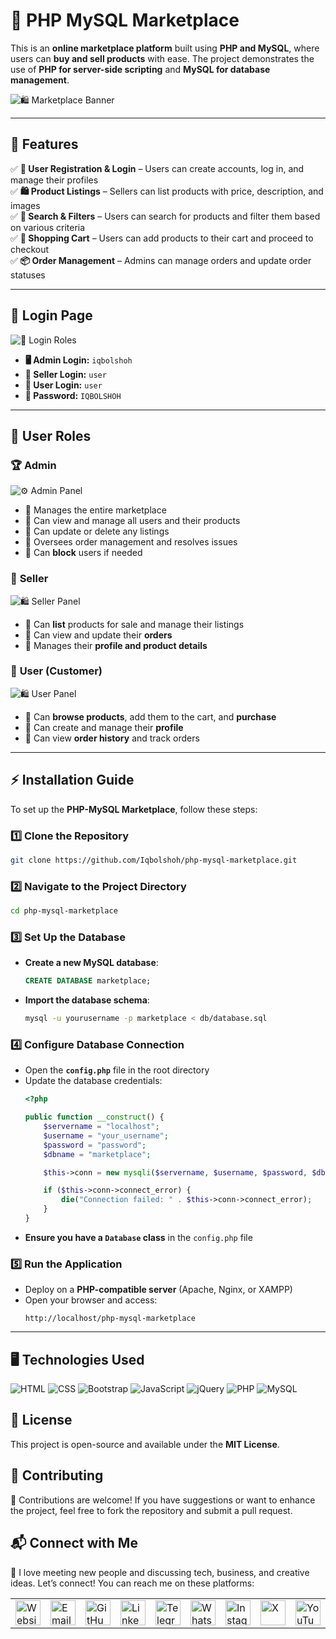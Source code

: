 # 🛒 PHP MySQL Marketplace  

This is an **online marketplace platform** built using **PHP and MySQL**, where users can **buy and sell products** with ease. The project demonstrates the use of **PHP for server-side scripting** and **MySQL for database management**.  

![🛍 Marketplace Banner](./src/images/banner.png?raw=true)  

---

## 🎯 **Features**  

✅ **🔐 User Registration & Login** – Users can create accounts, log in, and manage their profiles  
✅ **🛍 Product Listings** – Sellers can list products with price, description, and images  
✅ **🔎 Search & Filters** – Users can search for products and filter them based on various criteria  
✅ **🛒 Shopping Cart** – Users can add products to their cart and proceed to checkout  
✅ **📦 Order Management** – Admins can manage orders and update order statuses  

---

## 🔑 **Login Page**  

![🔑 Login Roles](./src/images/roles.png?raw=true)  

- **🖥 Admin Login:** `iqbolshoh`  
- **👤 Seller Login:** `user`  
- **👤 User Login:** `user`  
- **🔑 Password:** `IQBOLSHOH`  

---

## 👥 **User Roles**  

### 🏆 **Admin**  
![⚙ Admin Panel](./src/images/admin.png?raw=true)  
- 🔹 Manages the entire marketplace  
- 🔹 Can view and manage all users and their products  
- 🔹 Can update or delete any listings  
- 🔹 Oversees order management and resolves issues  
- 🔹 Can **block** users if needed  

### 🛒 **Seller**  
![🛍 Seller Panel](./src/images/seller.png?raw=true)  
- 🔹 Can **list** products for sale and manage their listings  
- 🔹 Can view and update their **orders**  
- 🔹 Manages their **profile and product details**  

### 👤 **User (Customer)**  
![🛍 User Panel](./src/images/user.png?raw=true)  
- 🔹 Can **browse products**, add them to the cart, and **purchase**  
- 🔹 Can create and manage their **profile**  
- 🔹 Can view **order history** and track orders  

---

## ⚡ **Installation Guide**  

To set up the **PHP-MySQL Marketplace**, follow these steps:  

### 1️⃣ **Clone the Repository**  
```bash
git clone https://github.com/Iqbolshoh/php-mysql-marketplace.git
```

### 2️⃣ **Navigate to the Project Directory**  
```bash
cd php-mysql-marketplace
```

### 3️⃣ **Set Up the Database**  
- **Create a new MySQL database**:  
  ```sql
  CREATE DATABASE marketplace;
  ```
- **Import the database schema**:  
  ```bash
  mysql -u yourusername -p marketplace < db/database.sql
  ```

### 4️⃣ **Configure Database Connection**  
- Open the **`config.php`** file in the root directory  
- Update the database credentials:  
  ```php
  <?php

  public function __construct() {
      $servername = "localhost";
      $username = "your_username";
      $password = "password";
      $dbname = "marketplace";

      $this->conn = new mysqli($servername, $username, $password, $dbname);

      if ($this->conn->connect_error) {
          die("Connection failed: " . $this->conn->connect_error);
      }
  }
  ```
- **Ensure you have a `Database` class** in the `config.php` file  

### 5️⃣ **Run the Application**  
- Deploy on a **PHP-compatible server** (Apache, Nginx, or XAMPP)  
- Open your browser and access:  
  ```
  http://localhost/php-mysql-marketplace
  ```

---


## 🖥 Technologies Used
![HTML](https://img.shields.io/badge/HTML-%23E34F26.svg?style=for-the-badge&logo=html5&logoColor=white)
![CSS](https://img.shields.io/badge/CSS-%231572B6.svg?style=for-the-badge&logo=css3&logoColor=white)
![Bootstrap](https://img.shields.io/badge/Bootstrap-%23563D7C.svg?style=for-the-badge&logo=bootstrap&logoColor=white)
![JavaScript](https://img.shields.io/badge/JavaScript-%23F7DF1C.svg?style=for-the-badge&logo=javascript&logoColor=black)
![jQuery](https://img.shields.io/badge/jQuery-%230e76a8.svg?style=for-the-badge&logo=jquery&logoColor=white)
![PHP](https://img.shields.io/badge/PHP-%23777BB4.svg?style=for-the-badge&logo=php&logoColor=white)
![MySQL](https://img.shields.io/badge/MySQL-%234479A1.svg?style=for-the-badge&logo=mysql&logoColor=white)

## 📜 License
This project is open-source and available under the **MIT License**.

## 🤝 Contributing  
🎯 Contributions are welcome! If you have suggestions or want to enhance the project, feel free to fork the repository and submit a pull request.

## 📬 Connect with Me  
💬 I love meeting new people and discussing tech, business, and creative ideas. Let’s connect! You can reach me on these platforms:

<div align="center">
  <table>
    <tr>
      <td>
        <a href="https://iqbolshoh.uz" target="_blank">
          <img src="https://img.icons8.com/color/48/domain.png" 
               height="40" width="40" alt="Website" title="Website" />
        </a>
      </td>
      <td>
        <a href="mailto:iilhomjonov777@gmail.com" target="_blank">
          <img src="https://github.com/gayanvoice/github-active-users-monitor/blob/master/public/images/icons/gmail.svg"
               height="40" width="40" alt="Email" title="Email" />
        </a>
      </td>
      <td>
        <a href="https://github.com/iqbolshoh" target="_blank">
          <img src="https://raw.githubusercontent.com/rahuldkjain/github-profile-readme-generator/master/src/images/icons/Social/github.svg"
               height="40" width="40" alt="GitHub" title="GitHub" />
        </a>
      </td>
      <td>
        <a href="https://www.linkedin.com/in/iqbolshoh/" target="_blank">
          <img src="https://github.com/gayanvoice/github-active-users-monitor/blob/master/public/images/icons/linkedin.svg"
               height="40" width="40" alt="LinkedIn" title="LinkedIn" />
        </a>
      </td>
      <td>
        <a href="https://t.me/iqbolshoh_777" target="_blank">
          <img src="https://github.com/gayanvoice/github-active-users-monitor/blob/master/public/images/icons/telegram.svg"
               height="40" width="40" alt="Telegram" title="Telegram" />
        </a>
      </td>
      <td>
        <a href="https://wa.me/998997799333" target="_blank">
          <img src="https://github.com/gayanvoice/github-active-users-monitor/blob/master/public/images/icons/whatsapp.svg"
               height="40" width="40" alt="WhatsApp" title="WhatsApp" />
        </a>
      </td>
      <td>
        <a href="https://instagram.com/iqbolshoh_777" target="_blank">
          <img src="https://raw.githubusercontent.com/rahuldkjain/github-profile-readme-generator/master/src/images/icons/Social/instagram.svg"
               height="40" width="40" alt="Instagram" title="Instagram" />
        </a>
      </td>
      <td>
        <a href="https://x.com/iqbolshoh_777" target="_blank">
          <img src="https://img.shields.io/badge/X-000000?style=for-the-badge&logo=x&logoColor=white"
               height="40" width="40" alt="X" title="X (Twitter)" />
        </a>
      </td>
      <td>
        <a href="https://www.youtube.com/@Iqbolshoh_777" target="_blank">
          <img src="https://raw.githubusercontent.com/rahuldkjain/github-profile-readme-generator/master/src/images/icons/Social/youtube.svg"
               height="40" width="40" alt="YouTube" title="YouTube" />
        </a>
      </td>
    </tr>
  </table>
</div>
